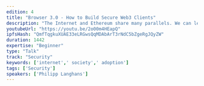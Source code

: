 ```yaml
---
edition: 4
title: "Browser 3.0 - How to Build Secure Web3 Clients"
description: "The Internet and Ethereum share many parallels. We can learn from the history of the Web and its \"browser wars\" and will see that \"time to market\" plays an important role for the positioning and adoption of network clients. The Chrome browser defines for most people how they use services and experience the Internet and a new generation of clients will eventually do the same for the Ethereum network. Applications such as Mist or Brave use popular frameworks like Electron to accelerate the development of browser(-like) applications without giving up platform ownership as it is the case for plugins such as Metamask. However, Electron has some serious security issues that should be considered and which are discussed together with their alternatives."
youtubeUrl: "https://youtu.be/2o00m4HEapQ"
ipfsHash: "QmfTqgkuXUAE33eLRGwsQqMDAbArT3rNdC5bZgeRgJQyZW"
duration: 1442
expertise: "Beginner"
type: "Talk"
track: "Security"
keywords: ['internet',' society',' adoption']
tags: ['Security']
speakers: ['Philipp Langhans']
---
```

